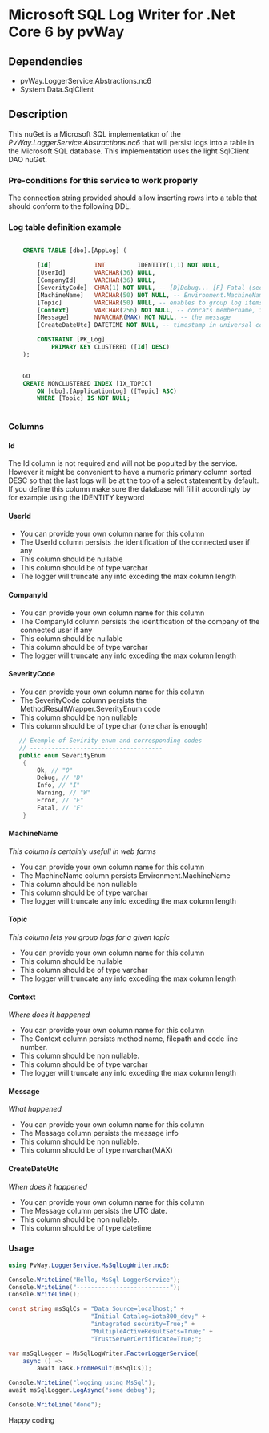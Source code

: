 # Microsoft SQL Log Writer for .Net Core 6 by pvWay

## Dependendies
* pvWay.LoggerService.Abstractions.nc6
* System.Data.SqlClient

## Description

This nuGet is a Microsoft SQL implementation of the *PvWay.LoggerService.Abstractions.nc6* that will persist logs into a table in the Microsoft SQL database. This implementation uses the light SqlClient DAO nuGet.

### Pre-conditions for this service to work properly

The connection string provided should allow inserting rows
into a table that should conform to the following DDL.

### Log table definition example
``` sql

    CREATE TABLE [dbo].[AppLog] (

	    [Id]			INT			IDENTITY(1,1) NOT NULL,
	    [UserId]		VARCHAR(36) NULL,
        [CompanyId]		VARCHAR(36) NULL, 
	    [SeverityCode]	CHAR(1) NOT NULL, -- [D]Debug... [F] Fatal (see SeverityEnum)
	    [MachineName]	VARCHAR(50) NOT NULL, -- Environment.MachineName
	    [Topic]			VARCHAR(50) NULL, -- enables to group log items for a given Topic
	    [Context]		VARCHAR(256) NOT NULL, -- concats membername, filepath, line number...
	    [Message]		NVARCHAR(MAX) NOT NULL, -- the message
	    [CreateDateUtc] DATETIME NOT NULL, -- timestamp in universal central time

	    CONSTRAINT [PK_Log] 
		    PRIMARY KEY CLUSTERED ([Id] DESC)
    );


    GO
    CREATE NONCLUSTERED INDEX [IX_TOPIC]
	    ON [dbo].[ApplicationLog] ([Topic] ASC)
        WHERE [Topic] IS NOT NULL;
    
```
### Columns
 
#### Id

The Id column is not required and will not be populted by the service. 
However it might be convenient to have a numeric primary column sorted DESC so that the last logs will be at the top of a select statement by default.
If you define this column make sure the database will fill it accordingly by for example using the IDENTITY keyword

#### UserId

* You can provide your own column name for this column
* The UserId column persists the identification of the connected user if any
* This column should be nullable
* This column should be of type varchar
* The logger will truncate any info exceding the max column length

#### CompanyId

* You can provide your own column name for this column
* The CompanyId column persists the identification of the company of the connected user if any
* This column should be nullable
* This column should be of type varchar
* The logger will truncate any info exceding the max column length

#### SeverityCode

* You can provide your own column name for this column
* The SeverityCode column persists the MethodResultWrapper.SeverityEnum code
* This column should be non nullable
* This column should be of type char (one char is enough)

``` csharp
   // Exemple of Sevirity enum and corresponding codes
   // -------------------------------------
   public enum SeverityEnum
    {
        Ok, // "O"
        Debug, // "D"
        Info, // "I"
        Warning, // "W"
        Error, // "E"
        Fatal, // "F"
    }
```

#### MachineName

*This column is certainly usefull in web farms*

* You can provide your own column name for this column
* The MachineName column persists Environment.MachineName
* This column should be non nullable
* This column should be of type varchar
* The logger will truncate any info exceding the max column length

#### Topic

*This column lets you group logs for a given topic*

* You can provide your own column name for this column
* This column should be nullable
* This column should be of type varchar
* The logger will truncate any info exceding the max column length

#### Context

*Where does it happened*

* You can provide your own column name for this column
* The Context column persists method name, filepath and code line number.
* This column should be non nullable.
* This column should be of type varchar
* The logger will truncate any info exceding the max column length
 
#### Message

*What happened*

* You can provide your own column name for this column
* The Message column persists the message info
* This column should be non nullable.
* This column should be of type nvarchar(MAX)

#### CreateDateUtc

*When does it happened*

* You can provide your own column name for this column
* The Message column persists the UTC date.
* This column should be non nullable.
* This column should be of type datetime

### Usage

```csharp
using PvWay.LoggerService.MsSqlLogWriter.nc6;

Console.WriteLine("Hello, MsSql LoggerService");
Console.WriteLine("--------------------------");
Console.WriteLine();

const string msSqlCs = "Data Source=localhost;" +
                       "Initial Catalog=iota800_dev;" +
                       "integrated security=True;" +
                       "MultipleActiveResultSets=True;" +
                       "TrustServerCertificate=True;";

var msSqlLogger = MsSqlLogWriter.FactorLoggerService(
    async () =>
        await Task.FromResult(msSqlCs));

Console.WriteLine("logging using MsSql");
await msSqlLogger.LogAsync("some debug");

Console.WriteLine("done");

```
Happy coding
